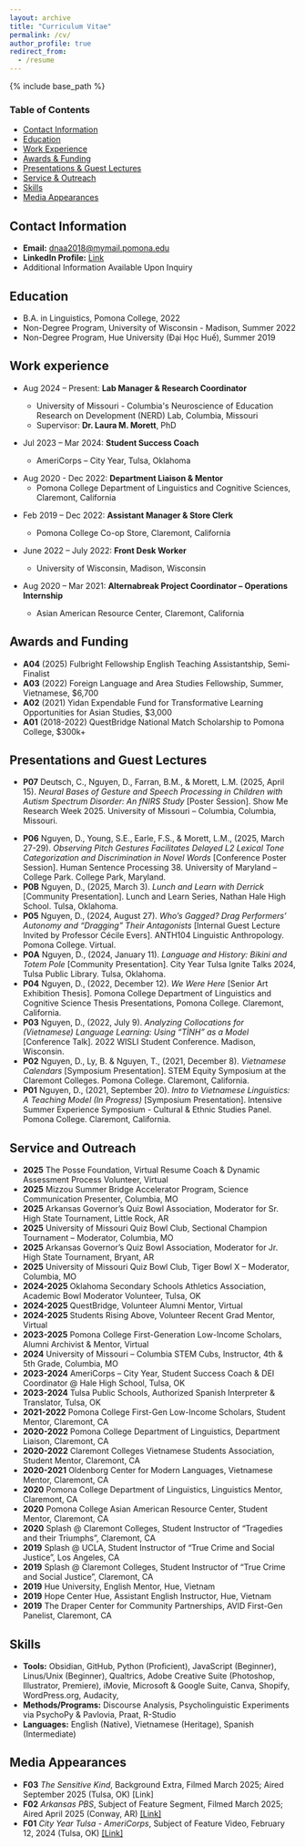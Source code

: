 ```yaml
---
layout: archive
title: "Curriculum Vitae"
permalink: /cv/
author_profile: true
redirect_from:
  - /resume
---
```


{% include base_path %}

### Table of Contents

- [Contact Information](#contact-infomation)
- [Education](#education)
- [Work Experience](#work-experience)
- [Awards & Funding](#awards-and-funding)
- [Presentations & Guest Lectures](#presentations-and-guest-lectures)
- [Service & Outreach](#service-and-outreach)
- [Skills](#skills)
- [Media Appearances](#media-appearances)

## Contact Information
* **Email:** dnaa2018@mymail.pomona.edu
* **LinkedIn Profile:** <a href="https://www.linkedin.com/in/derrick-nguyen-a18732176/"> Link </a>
* Additional Information Available Upon Inquiry

## Education
* B.A. in Linguistics, Pomona College, 2022
* Non-Degree Program, University of Wisconsin - Madison, Summer 2022
* Non-Degree Program, Hue University (Đại Học Huế), Summer 2019

## Work experience
* Aug 2024 – Present: **Lab Manager & Research Coordinator**  
  * University of Missouri - Columbia's Neuroscience of Education Research on Development (NERD) Lab, Columbia, Missouri  
  * Supervisor: **Dr. Laura M. Morett**, PhD

* Jul 2023 – Mar 2024: **Student Success Coach**  
  * AmeriCorps – City Year, Tulsa, Oklahoma  

- Aug 2020 - Dec 2022: **Department Liaison & Mentor**
  - Pomona College Department of Linguistics and Cognitive Sciences, Claremont, California

* Feb 2019 – Dec 2022: **Assistant Manager & Store Clerk**  
  * Pomona College Co-op Store, Claremont, California  

* June 2022 – July 2022: **Front Desk Worker**  
  * University of Wisconsin, Madison, Wisconsin  

* Aug 2020 – Mar 2021: **Alternabreak Project Coordinator – Operations Internship**  
  * Asian American Resource Center, Claremont, California

## Awards and Funding
- **A04** (2025) Fulbright Fellowship English Teaching Assistantship, Semi-Finalist
- **A03** (2022) Foreign Language and Area Studies Fellowship, Summer, Vietnamese, $6,700
- **A02** (2021) Yidan Expendable Fund for Transformative Learning Opportunities for Asian Studies, $3,000 
- **A01** (2018-2022) QuestBridge National Match Scholarship to Pomona College, $300k+

## Presentations and Guest Lectures
- **P07**  Deutsch, C., Nguyen, D., Farran, B.M., & Morett, L.M. (2025, April 15). *Neural Bases of Gesture and Speech Processing in Children with Autism Spectrum Disorder: An fNIRS Study* [Poster Session]. Show Me Research Week 2025. University of Missouri – Columbia, Columbia, Missouri.
* **P06**  Nguyen, D., Young, S.E., Earle, F.S., & Morett, L.M., (2025, March 27-29). *Observing Pitch Gestures Facilitates Delayed L2 Lexical Tone Categorization and Discrimination in Novel Words* [Conference Poster Session]. Human Sentence Processing 38. University of Maryland – College Park. College Park, Maryland.
* **P0B**  Nguyen, D., (2025, March 3). *Lunch and Learn with Derrick* [Community Presentation]. Lunch and Learn Series, Nathan Hale High School. Tulsa, Oklahoma.
* **P05**  Nguyen, D., (2024, August 27). *Who’s Gagged? Drag Performers’ Autonomy and “Dragging” Their Antagonists* [Internal Guest Lecture Invited by Professor Cécile Evers]. ANTH104 Linguistic Anthropology. Pomona College. Virtual.
* **P0A**  Nguyen, D., (2024, January 11). *Language and History: Bikini and Totem Pole* [Community Presentation]. City Year Tulsa Ignite Talks 2024, Tulsa Public Library. Tulsa, Oklahoma.
* **P04**  Nguyen, D., (2022, December 12). *We Were Here* [Senior Art Exhibition Thesis]. Pomona College Department of Linguistics and Cognitive Science Thesis Presentations, Pomona College. Claremont, California.
* **P03**  Nguyen, D., (2022, July 9). *Analyzing Collocations for (Vietnamese) Language Learning: Using “TÌNH” as a Model* [Conference Talk]. 2022 WISLI Student Conference. Madison, Wisconsin.
* **P02**  Nguyen, D., Ly, B. & Nguyen, T., (2021, December 8). *Vietnamese Calendars* [Symposium Presentation]. STEM Equity Symposium at the Claremont Colleges. Pomona College. Claremont, California.
* **P01**  Nguyen, D., (2021, September 20). *Intro to Vietnamese Linguistics: A Teaching Model (In Progress)* [Symposium Presentation]. Intensive Summer Experience Symposium - Cultural & Ethnic Studies Panel. Pomona College. Claremont, California.



## Service and Outreach
*   **2025** The Posse Foundation, Virtual Resume Coach & Dynamic Assessment Process Volunteer, Virtual
*   **2025** Mizzou Summer Bridge Accelerator Program, Science Communication Presenter, Columbia, MO
*   **2025** Arkansas Governor’s Quiz Bowl Association, Moderator for Sr. High State Tournament, Little Rock, AR
*   **2025** University of Missouri Quiz Bowl Club, Sectional Champion Tournament – Moderator, Columbia, MO
*   **2025** Arkansas Governor’s Quiz Bowl Association, Moderator for Jr. High State Tournament, Bryant, AR
*   **2025** University of Missouri Quiz Bowl Club, Tiger Bowl X – Moderator, Columbia, MO
*   **2024-2025** Oklahoma Secondary Schools Athletics Association, Academic Bowl Moderator Volunteer, Tulsa, OK
*   **2024-2025** QuestBridge, Volunteer Alumni Mentor, Virtual
*   **2024-2025** Students Rising Above, Volunteer Recent Grad Mentor, Virtual
*   **2023-2025** Pomona College First-Generation Low-Income Scholars, Alumni Archivist & Mentor, Virtual
*   **2024** University of Missouri – Columbia STEM Cubs, Instructor, 4th & 5th Grade, Columbia, MO
*   **2023-2024** AmeriCorps – City Year, Student Success Coach & DEI Coordinator @ Hale High School, Tulsa, OK
*   **2023-2024** Tulsa Public Schools, Authorized Spanish Interpreter & Translator, Tulsa, OK
*   **2021-2022** Pomona College First-Gen Low-Income Scholars, Student Mentor, Claremont, CA
*   **2020-2022** Pomona College Department of Linguistics, Department Liaison, Claremont, CA
*   **2020-2022** Claremont Colleges Vietnamese Students Association, Student Mentor, Claremont, CA
*   **2020-2021** Oldenborg Center for Modern Languages, Vietnamese Mentor, Claremont, CA
*   **2020** Pomona College Department of Linguistics, Linguistics Mentor, Claremont, CA
*   **2020** Pomona College Asian American Resource Center, Student Mentor, Claremont, CA
*   **2020** Splash @ Claremont Colleges, Student Instructor of “Tragedies and their Triumphs”, Claremont, CA
*   **2019** Splash @ UCLA, Student Instructor of “True Crime and Social Justice”, Los Angeles, CA
*   **2019** Splash @ Claremont Colleges, Student Instructor of “True Crime and Social Justice”, Claremont, CA
*   **2019** Hue University, English Mentor, Hue, Vietnam
*   **2019** Hope Center Hue, Assistant English Instructor, Hue, Vietnam
*   **2019** The Draper Center for Community Partnerships, AVID First-Gen Panelist, Claremont, CA

## Skills
* **Tools:** Obsidian, GitHub, Python (Proficient), JavaScript (Beginner), Linus/Unix (Beginner), Qualtrics, Adobe Creative Suite (Photoshop, Illustrator, Premiere), iMovie, Microsoft & Google Suite, Canva, Shopify, WordPress.org, Audacity, 
* **Methods/Programs:** Discourse Analysis, Psycholinguistic Experiments via PsychoPy & Pavlovia, Praat, R-Studio
* **Languages:** English (Native), Vietnamese (Heritage), Spanish (Intermediate)


## Media Appearances
- **F03** *The Sensitive Kind*, Background Extra, Filmed March 2025; Aired September 2025 (Tulsa, OK) [Link]
- **F02** *Arkansas PBS*, Subject of Feature Segment, Filmed March 2025; Aired April 2025 (Conway, AR) <a href="https://watch.myarkansaspbs.org/video/quiz-bowl-2025-promo-en5rmg">[Link]</a>
- **F01** *City Year Tulsa - AmeriCorps*, Subject of Feature Video, February 12, 2024 (Tulsa, OK) <a href="https://www.facebook.com/watch/?v=1069545221043319">[Link]</a>
